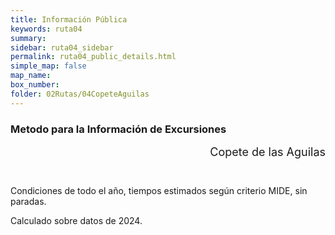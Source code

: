 ```yaml
---
title: Información Pública
keywords: ruta04
summary: 
sidebar: ruta04_sidebar
permalink: ruta04_public_details.html
simple_map: false
map_name: 
box_number: 
folder: 02Rutas/04CopeteAguilas
---
```


<div class="mideTable col-md-8 col-md-offset-2 complete">
	<div class="row mideTitle"><h3>Metodo para la Información de Excursiones</h3></div>
	<div style="min-height: 50px; background-image:url('images/MIDE/MIDE.svg');background-repeat: no-repeat; text-align: right; font-size:18px">Copete de las Aguilas</div>
	<div class="row mideFooter">
		<p>Condiciones de todo el año, tiempos estimados según criterio MIDE, sin paradas.</p><p>Calculado sobre datos de 2024.</p>
	</div>
</div>
